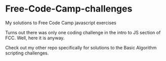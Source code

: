 # Free-Code-Camp-challenges
My solutions to Free Code Camp javascript exercises 

Turns out there was only one coding challenge in the 
intro to JS section of FCC. Well, here it is anyway.  

Check out my other repo specifically for solutions to
the Basic Algorithm scripting challenges.
